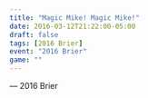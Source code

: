 ```yaml
---
title: "Magic Mike! Magic Mike!"
date: 2016-03-12T21:22:00-05:00
draft: false
tags: [2016 Brier]
event: "2016 Brier"
game: ""
---
```

— 2016 Brier
<!--more--> 